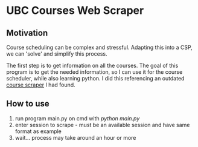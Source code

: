 # UBC Courses Web Scraper

## Motivation

Course scheduling can be complex and stressful. Adapting this into a CSP, we can 'solve' and 
simplify this process. 

The first step is to get information on all the courses. The goal of this program is to get the needed 
information, so I can use it for the course scheduler, while also learning python. I did this referencing 
an outdated [course scraper](https://github.com/qstevens/UBC-Courses-Web-Scraper) I had found.

## How to use

1. run program main.py on cmd with _python main.py_
2. enter session to scrape - must be an available session and have same format as example
3. wait... process may take around an hour or more